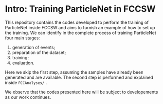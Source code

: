 # Intro: Training ParticleNet in FCCSW
This repository contains the codes developed to perform the training of ParticleNet inside FCCSW and aims to furnish an example of how to set up the training.
We can identify in the complete process of training ParticleNet four main stages:
1. generation of events;
2. preparation of the dataset;
3. training;
4. evaluation.

Here we skip the first step, assuming the samples have already been generated and are available.
The second step is performed and explained inside `FCCAnalyses/` . 

We observe that the codes presented here will be subject to developements as our work continues.

